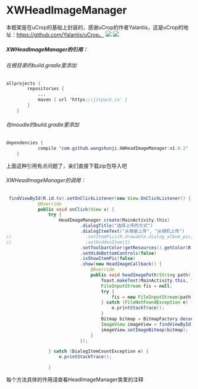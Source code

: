 
# XWHeadImageManager
本框架是在uCrop的基础上封装的，感谢uCrop的作者Yalantis，这是uCrop的地址：https://github.com/Yalantis/uCrop。
![](https://github.com/wangshunji/XWHeadImageManager/blob/master/XwHeadImage/img/pic1.png)
![](https://github.com/wangshunji/XWHeadImageManager/blob/master/XwHeadImage/img/pic2.png)
##### XWHeadImageManager的引用：
###### 在根目录的build.gradle里添加
```java
allprojects {
		repositories {
			...
			maven { url 'https://jitpack.io' }
		}
	}
```
###### 在moudle的build.gradle里添加
```java
dependencies {
	        compile 'com.github.wangshunji:XWHeadImageManager:v1.0.2'
	}
```

上面这种引用有点问题了，亲们直接下载zip包导入吧
###### XWHeadImageManager的调用：
```java
 findViewById(R.id.tv).setOnClickListener(new View.OnClickListener() {
            @Override
            public void onClick(View v) {
                try {
                    HeadImageManager.create(MainActivity.this)
                            .dialogTitle("选择上传的方式")
                            .dialogItemText("从相册上传", "从相机上传")
//                            .setItemPics(R.drawable.dialog_album_pic,R.drawable.dialog_camera_pic)
//                            .setHiddenItem(2)
                            .setToolbarColor(getResources().getColor(R.color.color_209764))
                            .setHideBottomControls(false)
                            .isShowItemPic(false)
                            .show(new HeadImageCallback() {
                                @Override
                                public void headImagePath(String path) {
                                    Toast.makeText(MainActivity.this, "path" + path, Toast.LENGTH_SHORT).show();
                                    FileInputStream fis = null;
                                    try {
                                        fis = new FileInputStream(path);
                                    } catch (FileNotFoundException e) {
                                        e.printStackTrace();
                                    }
                                    Bitmap bitmap = BitmapFactory.decodeStream(fis);
                                    ImageView imageView = findViewById(R.id.iv);
                                    imageView.setImageBitmap(bitmap);
                                }
                            });

                } catch (DialogItemCountException e) {
                    e.printStackTrace();

                }
```
  每个方法具体的作用请查看HeadImageManager类里的注释
